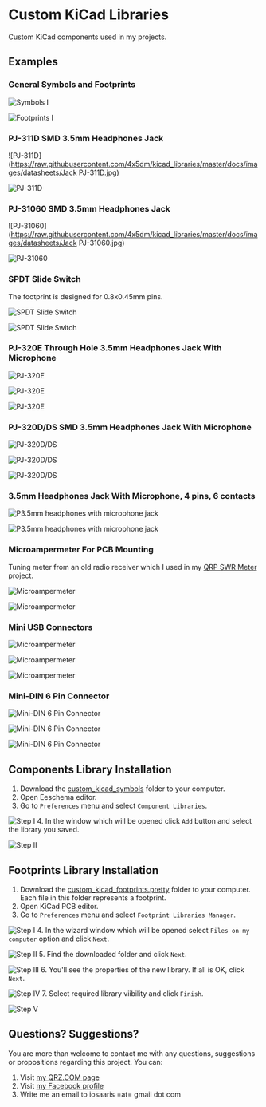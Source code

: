 # Custom KiCad Libraries

Custom KiCad components used in my projects.

## Examples

### General Symbols and Footprints

  ![Symbols I](https://raw.githubusercontent.com/4x5dm/kicad_libraries/master/docs/images/symbols_01.png)

  ![Footprints I](https://raw.githubusercontent.com/4x5dm/kicad_libraries/master/docs/images/footprints_01.png)
  
### PJ-311D SMD 3.5mm Headphones Jack

  ![PJ-311D](https://raw.githubusercontent.com/4x5dm/kicad_libraries/master/docs/images/datasheets/Jack PJ-311D.jpg)

  ![PJ-311D](https://raw.githubusercontent.com/4x5dm/kicad_libraries/master/docs/images/PJ-311D.png)
  
### PJ-31060 SMD 3.5mm Headphones Jack

  ![PJ-31060](https://raw.githubusercontent.com/4x5dm/kicad_libraries/master/docs/images/datasheets/Jack PJ-31060.jpg)

  ![PJ-31060](https://raw.githubusercontent.com/4x5dm/kicad_libraries/master/docs/images/PJ-31060.png)

### SPDT Slide Switch

  The footprint is designed for 0.8x0.45mm pins.
  
  ![SPDT Slide Switch](https://raw.githubusercontent.com/4x5dm/kicad_libraries/master/docs/images/datasheets/SPDT-slide-switch.png)
  
  ![SPDT Slide Switch](https://raw.githubusercontent.com/4x5dm/kicad_libraries/master/docs/images/SPDT-slide-switch.png)

### PJ-320E Through Hole 3.5mm Headphones Jack With Microphone

  ![PJ-320E](https://raw.githubusercontent.com/4x5dm/kicad_libraries/master/docs/images/datasheets/PJ-320E.png)

  ![PJ-320E](https://raw.githubusercontent.com/4x5dm/kicad_libraries/master/docs/images/PJ-320E.jpg)
  
  ![PJ-320E](https://raw.githubusercontent.com/4x5dm/kicad_libraries/master/docs/images/PJ-320E_footprint.png)

### PJ-320D/DS SMD 3.5mm Headphones Jack With Microphone

  ![PJ-320D/DS](https://raw.githubusercontent.com/4x5dm/kicad_libraries/master/docs/images/datasheets/PJ-320DS.png)

  ![PJ-320D/DS](https://raw.githubusercontent.com/4x5dm/kicad_libraries/master/docs/images/PJ-320DS.jpg)
  
  ![PJ-320D/DS](https://raw.githubusercontent.com/4x5dm/kicad_libraries/master/docs/images/PJ-320D_footprint.png)
  
### 3.5mm Headphones Jack With Microphone, 4 pins, 6 contacts

  ![P3.5mm headphones with microphone jack](https://raw.githubusercontent.com/4x5dm/kicad_libraries/master/docs/images/datasheets/3.5mm_6_contacts_4_conductors_audio_plug.png)

  ![P3.5mm headphones with microphone jack](https://raw.githubusercontent.com/4x5dm/kicad_libraries/master/docs/images/3.5mm_6_contacts_4_conductors_audio_plug.png)

### Microampermeter For PCB Mounting

  Tuning meter from an old radio receiver which I used in my [QRP SWR Meter](https://github.com/4x5dm/qrp_swr_meter) project.

  ![Microampermeter](https://raw.githubusercontent.com/4x5dm/kicad_libraries/master/docs/images/microampermeter.jpg)

  ![Microampermeter](https://raw.githubusercontent.com/4x5dm/kicad_libraries/master/docs/images/microampermeter.png)

### Mini USB Connectors

  ![Microampermeter](https://raw.githubusercontent.com/4x5dm/kicad_libraries/master/docs/images/datasheets/USB_Mini_Horizontal.jpg)

  ![Microampermeter](https://raw.githubusercontent.com/4x5dm/kicad_libraries/master/docs/images/datasheets/USB_Mini_Vertical.jpg)
  
  ![Microampermeter](https://raw.githubusercontent.com/4x5dm/kicad_libraries/master/docs/images/mini_usb_throughhole.png)

### Mini-DIN 6 Pin Connector

  ![Mini-DIN 6 Pin Connector](https://raw.githubusercontent.com/4x5dm/kicad_libraries/master/docs/images/datasheets/Connector_MiniDIN_Female_6Pin_2rows.png)

  ![Mini-DIN 6 Pin Connector](https://raw.githubusercontent.com/4x5dm/kicad_libraries/master/docs/images/Connector_MiniDIN_Female_6Pin_2rows_symbols.png)
  
  ![Mini-DIN 6 Pin Connector](https://raw.githubusercontent.com/4x5dm/kicad_libraries/master/docs/images/Connector_MiniDIN_Female_6Pin_2rows_footprints.png)

  
## Components Library Installation 

1. Download the [custom_kicad_symbols](https://github.com/4x5dm/kicad_libraries/tree/master/custom_kicad_symbols) folder to your computer.
2. Open Eeschema editor.
3. Go to ```Preferences``` menu and select ```Component Libraries```.
  
  ![Step I](https://raw.githubusercontent.com/4x5dm/kicad_libraries/master/docs/images/installation/symbols_1.png)
4. In the window which will be opened click ```Add``` button and select the library you saved. 
  
  ![Step II](https://raw.githubusercontent.com/4x5dm/kicad_libraries/master/docs/images/installation/symbols_2.png)

## Footprints Library Installation 

1. Download the [custom_kicad_footprints.pretty](https://github.com/4x5dm/kicad_libraries/tree/master/custom_kicad_footprints.pretty) folder to your computer. Each file in this folder represents a footprint.
2. Open KiCad PCB editor.
3. Go to ```Preferences``` menu and select ```Footprint Libraries Manager```.

  ![Step I](https://raw.githubusercontent.com/4x5dm/kicad_libraries/master/docs/images/installation/footprints_1.png)
4. In the wizard window which will be opened select ```Files on my computer``` option and click ```Next```.
  
  ![Step II](https://raw.githubusercontent.com/4x5dm/kicad_libraries/master/docs/images/installation/footprints_2.png)
5. Find the downloaded folder and click ```Next```.
  
  ![Step III](https://raw.githubusercontent.com/4x5dm/kicad_libraries/master/docs/images/installation/footprints_3.png)
6. You'll see the properties of the new library. If all is OK, click ```Next```.
  
  ![Step IV](https://raw.githubusercontent.com/4x5dm/kicad_libraries/master/docs/images/installation/footprints_4.png)
7. Select required library viibility and click ```Finish```.
  
  ![Step V](https://raw.githubusercontent.com/4x5dm/kicad_libraries/master/docs/images/installation/footprints_5.png)

## Questions? Suggestions?
You are more than welcome to contact me with any questions, suggestions or propositions regarding this project. You can:

1. Visit [my QRZ.COM page](https://www.qrz.com/db/4X5DM)
2. Visit [my Facebook profile](https://www.facebook.com/Dima.Meln)
3. Write me an email to iosaaris =at= gmail dot com
